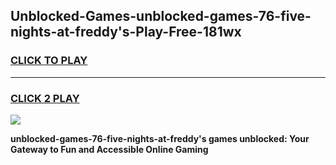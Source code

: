 
## Unblocked-Games-unblocked-games-76-five-nights-at-freddy's-Play-Free-181wx
<h3>
<a href="https://premium76.site?title=unblocked-games-76-five-nights-at-freddy's&ref=22A">CLICK TO PLAY</a></h3>
<hr>

<h3>
<a href="https://premium76.site?title=unblocked-games-76-five-nights-at-freddy's&ref=22A">CLICK 2 PLAY</a>
  
</h3>

<a href="https://premium76.site?title=unblocked-games-76-five-nights-at-freddy's&ref=22A"><img src="https://clearcache.store/games.png"></a>


**unblocked-games-76-five-nights-at-freddy's games unblocked: Your Gateway to Fun and Accessible Online Gaming**
